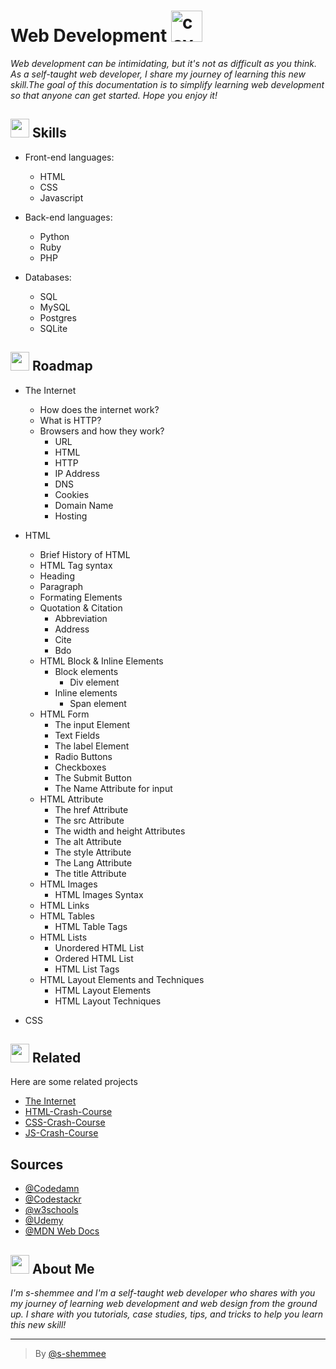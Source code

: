 # Web Development <img src="https://media.giphy.com/media/juua9i2c2fA0AIp2iq/giphy.gif" alt="cover" width="50"/>

*Web development can be intimidating, but it's not as difficult as you think.* <br/>*As a self-taught web developer, I share my journey of learning this new skill.The goal of this documentation is to simplify learning web development so that anyone can get started. Hope you enjoy it!*


## <img src="https://media.giphy.com/media/RkcB9I0YnRiN6OQitv/giphy.gif" width="30"/> Skills

- Front-end languages: 
  - HTML
  - CSS
  - Javascript

- Back-end languages: 
  - Python 
  - Ruby
  - PHP 

- Databases: 
  - SQL
  - MySQL
  - Postgres  
  - SQLite



## <img src="https://media.giphy.com/media/5mgkHUz6GdNj1YOAgC/giphy.gif" width="30"/> Roadmap

- The Internet
  - How does the internet work?
  - What is HTTP?
  - Browsers and how they work?
    - URL
    - HTML
    - HTTP
    - IP Address
    - DNS
    - Cookies
    - Domain Name
    - Hosting
- HTML
  - Brief History of HTML
  - HTML Tag syntax
  - Heading
  - Paragraph
  - Formating Elements
  - Quotation & Citation
     - Abbreviation
     - Address
     - Cite
     - Bdo
  - HTML Block & Inline Elements
    - Block elements
      - Div element
    - Inline elements
      - Span element
  - HTML Form
    - The input Element
    - Text Fields
    - The label Element
    - Radio Buttons
    - Checkboxes
    - The Submit Button
    - The Name Attribute for input
  - HTML Attribute
    - The href Attribute
    - The src Attribute
    - The width and height Attributes
    - The alt Attribute
    - The style Attribute
    - The Lang Attribute
    - The title Attribute
  - HTML Images
    - HTML Images Syntax
  - HTML Links
  - HTML Tables
    - HTML Table Tags
  - HTML Lists
    - Unordered HTML List
    - Ordered HTML List
    - HTML List Tags
  - HTML Layout Elements and Techniques
    - HTML Layout Elements
    - HTML Layout Techniques

- CSS



## <img src="https://media.giphy.com/media/WQINRXYXaqVx6g4Eza/giphy.gif" width="30"/> Related

Here are some related projects

- [The Internet](https://github.com/s-shemmee/Web-Development/blob/main/The-Internet.md)
- [HTML-Crash-Course](https://github.com/s-shemmee/Web-Development/blob/main/HTML-Crash-Course.md)
- [CSS-Crash-Course](https://github.com/s-shemmee/Web-Development/blob/main/CSS-Crash-Course.md)
- [JS-Crash-Course]()


## Sources

- [@Codedamn](https://codedamn.com)
- [@Codestackr](https://courses.codestackr.com)
- [@w3schools](https://www.w3schools.com)
- [@Udemy](https://www.udemy.com)
- [@MDN Web Docs](https://developer.mozilla.org/en-US/)


##  <img src="https://media.giphy.com/media/lGhBlBMIN2XsEteTN3/giphy.gif" width="30"/> About Me 
*I'm s-shemmee and I'm a self-taught web developer who shares with you my journey of learning web development and web design from the ground up. I share with you tutorials, case studies, tips, and tricks to help you learn this new skill!*

---

> By [@s-shemmee](https://www.github.com/s-shemmee)
